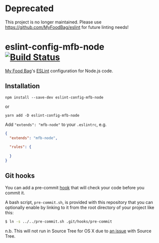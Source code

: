 # Deprecated

This project is no longer maintained. Please use https://github.com/MyFoodBag/eslint for future linting needs!

# eslint-config-mfb-node [![Build Status](https://travis-ci.org/MyFoodBag/eslint-config-mfb-node.svg?branch=master)](https://travis-ci.org/MyFoodBag/eslint-config-mfb-node)

[My Food Bag](https://github.com/MyFoodBag)'s [ESLint](http://eslint.org/) configuration for Node.js code.

## Installation

```
npm install --save-dev eslint-config-mfb-node
```

or

```
yarn add -D eslint-config-mfb-node
```

Add `"extends": "mfb-node"` to your `.eslintrc`, e.g.

```json
{
  "extends": "mfb-node",
  
  "rules": {
    
  }
}
```

## Git hooks

You can add a pre-commit [hook](https://www.atlassian.com/git/tutorials/git-hooks/) that will check your code before you commit it.

A bash script, `pre-commit.sh`, is provided with this repository that you can optionally enable by linking to it from the root directory of your project like this:

```bash
$ ln -s ../../pre-commit.sh .git/hooks/pre-commit
```

n.b. This will not run in Source Tree for OS X due to [an issue](https://jira.atlassian.com/browse/SRCTREE-3126) with Source Tree.
